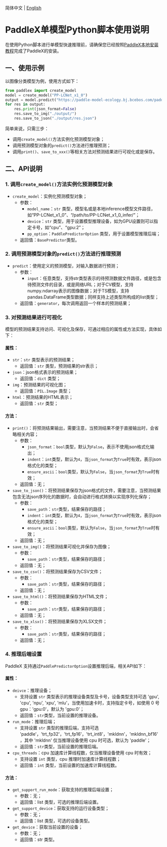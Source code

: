 简体中文 | [English](model_python_API_en.md)

# PaddleX单模型Python脚本使用说明

在使用Python脚本进行单模型快速推理前，请确保您已经按照[PaddleX本地安装教程](../../installation/installation.md)完成了PaddleX的安装。

## 一、使用示例
以图像分类模型为例，使用方式如下：

```python
from paddlex import create_model
model = create_model("PP-LCNet_x1_0")
output = model.predict("https://paddle-model-ecology.bj.bcebos.com/paddlex/imgs/demo_image/general_image_classification_001.jpg", batch_size=1)
for res in output:
    res.print(json_format=False)
    res.save_to_img("./output/")
    res.save_to_json("./output/res.json")
```
简单来说，只需三步：

* 调用`create_model()`方法实例化预测模型对象；
* 调用预测模型对象的`predict()`方法进行推理预测；
* 调用`print()`、`save_to_xxx()`等相关方法对预测结果进行可视化或是保存。

## 二、API说明
### 1. 调用`create_model()`方法实例化预测模型对象
* `create_model`：实例化预测模型对象；
  * 参数：
    * `model_name`：`str` 类型，模型名或是本地inference模型文件路径，如“PP-LCNet_x1_0”、“/path/to/PP-LCNet_x1_0_infer/”；
    * `device`：`str` 类型，用于设置模型推理设备，如为GPU设置则可以指定卡号，如“cpu”、“gpu:2”；
    * `pp_option`：`PaddlePredictorOption` 类型，用于设置模型推理后端；
  * 返回值：`BasePredictor`类型。
### 2. 调用预测模型对象的`predict()`方法进行推理预测
* `predict`：使用定义的预测模型，对输入数据进行预测；
  * 参数：
    * `input`：任意类型，支持str类型表示的待预测数据文件路径，或是包含待预测文件的目录，或是网络URL；对于CV模型，支持numpy.ndarray表示的图像数据；对于TS模型，支持pandas.DataFrame类型数据；同样支持上述类型所构成的list类型；
  * 返回值：`generator`，每次调用返回一个样本的预测结果；
### 3. 对预测结果进行可视化
模型的预测结果支持访问、可视化及保存，可通过相应的属性或方法实现，具体如下：
#### 属性：
* `str`：`str` 类型表示的预测结果；
  * 返回值：`str` 类型，预测结果的str表示；
* `json`：json格式表示的预测结果；
  * 返回值：`dict` 类型；
* `img`：预测结果的可视化图；
  * 返回值：`PIL.Image` 类型；
* `html`：预测结果的HTML表示；
  * 返回值：`str` 类型；
#### 方法：
* `print()`：将预测结果输出，需要注意，当预测结果不便于直接输出时，会省略相关内容；
  * 参数：
    * `json_format`：`bool`类型，默认为`False`，表示不使用json格式化输出；
    * `indent`：`int`类型，默认为`4`，当`json_format`为`True`时有效，表示json格式化的类型；
    * `ensure_ascii`：`bool`类型，默认为`False`，当`json_format`为`True`时有效；
  * 返回值：无；
* `save_to_json()`：将预测结果保存为json格式的文件，需要注意，当预测结果包含无法json序列化的数据时，会自动进行格式转换以实现序列化保存；
  * 参数：
    * `save_path`：`str`类型，结果保存的路径；
    * `indent`：`int`类型，默认为`4`，当`json_format`为`True`时有效，表示json格式化的类型；
    * `ensure_ascii`：`bool`类型，默认为`False`，当`json_format`为`True`时有效；
  * 返回值：无；
* `save_to_img()`：将预测结果可视化并保存为图像；
  * 参数：
    * `save_path`：`str`类型，结果保存的路径；
  * 返回值：无；
* `save_to_csv()`：将预测结果保存为CSV文件；
  * 参数：
    * `save_path`：`str`类型，结果保存的路径；
  * 返回值：无；
* `save_to_html()`：将预测结果保存为HTML文件；
  * 参数：
    * `save_path`：`str`类型，结果保存的路径；
  * 返回值：无；
* `save_to_xlsx()`：将预测结果保存为XLSX文件；
  * 参数：
    * `save_path`：`str`类型，结果保存的路径；
  * 返回值：无；

### 4. 推理后端设置

PaddleX 支持通过`PaddlePredictorOption`设置推理后端，相关API如下：

#### 属性：

* `deivce`：推理设备；
  * 支持设置 `str` 类型表示的推理设备类型及卡号，设备类型支持可选 'gpu', 'cpu', 'npu', 'xpu', 'mlu'，当使用加速卡时，支持指定卡号，如使用 0 号 gpu：'gpu:0'，默认为 'gpu:0'；
  * 返回值：`str`类型，当前设置的推理设备。
* `run_mode`：推理后端；
  * 支持设置 `str` 类型的推理后端，支持可选 'paddle'，'trt_fp32'，'trt_fp16'，'trt_int8'，'mkldnn'，'mkldnn_bf16'，其中 'mkldnn' 仅当推理设备使用 cpu 时可选，默认为 'paddle'；
  * 返回值：`str`类型，当前设置的推理后端。
* `cpu_threads`：cpu 加速库计算线程数，仅当推理设备使用 cpu 时有效；
  * 支持设置 `int` 类型，cpu 推理时加速库计算线程数；
  * 返回值：`int` 类型，当前设置的加速库计算线程数。

#### 方法：
* `get_support_run_mode`：获取支持的推理后端设置；
  * 参数：无；
  * 返回值：list 类型，可选的推理后端设置。
* `get_support_device`：获取支持的运行设备类型；
  * 参数：无；
  * 返回值：list 类型，可选的设备类型。
* `get_device`：获取当前设置的设备；
  * 参数：无；
  * 返回值：str 类型。
